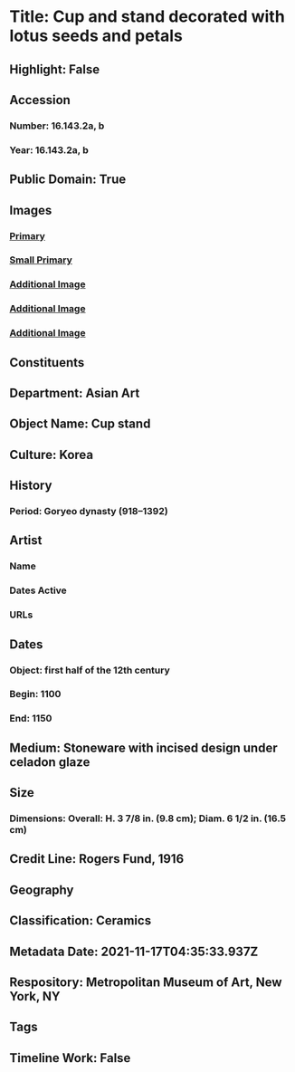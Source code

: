 # Title: Cup and stand decorated with lotus seeds and petals
## Highlight: False
## Accession
### Number: 16.143.2a, b
### Year: 16.143.2a, b
## Public Domain: True
## Images
### [Primary](https://images.metmuseum.org/CRDImages/as/original/DP254492.jpg)
### [Small Primary](https://images.metmuseum.org/CRDImages/as/web-large/DP254492.jpg)
### [Additional Image](https://images.metmuseum.org/CRDImages/as/original/DP254505.jpg)
### [Additional Image](https://images.metmuseum.org/CRDImages/as/original/DP254503.jpg)
### [Additional Image](https://images.metmuseum.org/CRDImages/as/original/DP254504.jpg)
## Constituents
## Department: Asian Art
## Object Name: Cup stand
## Culture: Korea
## History
### Period: Goryeo dynasty (918–1392)
## Artist
### Name
### Dates Active
### URLs
## Dates
### Object: first half of the 12th century
### Begin: 1100
### End: 1150
## Medium: Stoneware with incised design under celadon glaze
## Size
### Dimensions: Overall: H. 3 7/8 in. (9.8 cm); Diam. 6 1/2 in. (16.5 cm)
## Credit Line: Rogers Fund, 1916
## Geography
## Classification: Ceramics
## Metadata Date: 2021-11-17T04:35:33.937Z
## Respository: Metropolitan Museum of Art, New York, NY
## Tags
## Timeline Work: False